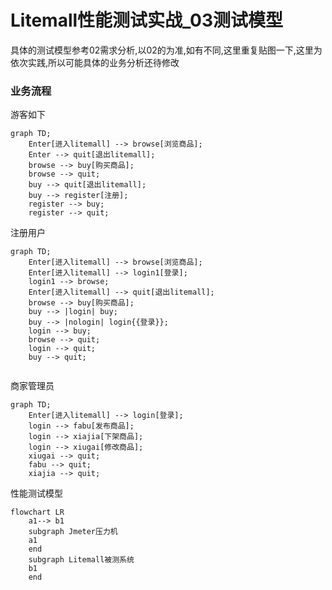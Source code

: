 # Litemall性能测试实战_03测试模型

具体的测试模型参考02需求分析,以02的为准,如有不同,这里重复贴图一下,这里为依次实践,所以可能具体的业务分析还待修改

### 业务流程

游客如下

```mermaid
graph TD;
    Enter[进入litemall] --> browse[浏览商品];
    Enter --> quit[退出litemall];
    browse --> buy[购买商品];
    browse --> quit;
    buy --> quit[退出litemall];
    buy --> register[注册];
    register --> buy;
    register --> quit;
```

注册用户

```mermaid
graph TD;
    Enter[进入litemall] --> browse[浏览商品];
    Enter[进入litemall] --> login1[登录];
    login1 --> browse;
    Enter[进入litemall] --> quit[退出litemall];    
    browse --> buy[购买商品];
    buy --> |login| buy;
    buy --> |nologin| login{{登录}};    
    login --> buy;
    browse --> quit;    
    login --> quit;
    buy --> quit;    
    
```

商家管理员

```mermaid
graph TD;
    Enter[进入litemall] --> login[登录];
    login --> fabu[发布商品];
    login --> xiajia[下架商品];
    login --> xiugai[修改商品];    
    xiugai --> quit;    
    fabu --> quit;
    xiajia --> quit;    
```

性能测试模型

```mermaid
flowchart LR
    a1--> b1
    subgraph Jmeter压力机
    a1
    end
    subgraph Litemall被测系统
    b1
    end
 
```

